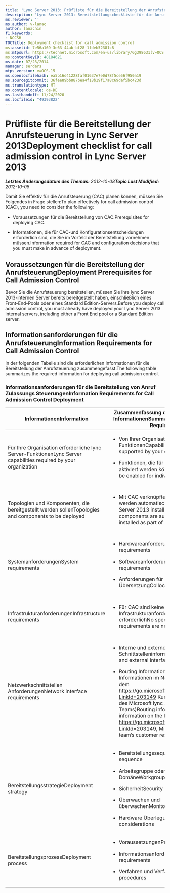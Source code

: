 ```yaml
---
title: 'Lync Server 2013: Prüfliste für die Bereitstellung der Anrufsteuerung'
description: 'Lync Server 2013: Bereitstellungscheckliste für die Anrufsteuerung.'
ms.reviewer: ''
ms.author: v-lanac
author: lanachin
f1.keywords:
- NOCSH
TOCTitle: Deployment checklist for call admission control
ms:assetid: 7e56a169-3e63-44ab-bf28-1fdeb52381c8
ms:mtpsurl: https://technet.microsoft.com/en-us/library/Gg398631(v=OCS.15)
ms:contentKeyID: 48184621
ms.date: 07/23/2014
manager: serdars
mtps_version: v=OCS.15
ms.openlocfilehash: ea5b16d41228faf01637e7e0d78f5ce56f950a19
ms.sourcegitcommit: 36fee89bb887bea4f18b19f17a8c69daf5bc423d
ms.translationtype: MT
ms.contentlocale: de-DE
ms.lasthandoff: 11/24/2020
ms.locfileid: "49393822"
---
```

# <a name="deployment-checklist-for-call-admission-control-in-lync-server-2013"></a><span data-ttu-id="7f527-103">Prüfliste für die Bereitstellung der Anrufsteuerung in Lync Server 2013</span><span class="sxs-lookup"><span data-stu-id="7f527-103">Deployment checklist for call admission control in Lync Server 2013</span></span>

<div data-xmlns="http://www.w3.org/1999/xhtml">

<div class="topic" data-xmlns="http://www.w3.org/1999/xhtml" data-msxsl="urn:schemas-microsoft-com:xslt" data-cs="https://msdn.microsoft.com/">

<div data-asp="https://msdn2.microsoft.com/asp">



</div>

<div id="mainSection">

<div id="mainBody"><span data-ttu-id="7f527-104">

<span> </span></span><span class="sxs-lookup"><span data-stu-id="7f527-104">

<span> </span></span></span>

<span data-ttu-id="7f527-105">_**Letztes Änderungsdatum des Themas:** 2012-10-08_</span><span class="sxs-lookup"><span data-stu-id="7f527-105">_**Topic Last Modified:** 2012-10-08_</span></span>

<span data-ttu-id="7f527-106">Damit Sie effektiv für die Anrufsteuerung (CAC) planen können, müssen Sie Folgendes in Frage stellen:</span><span class="sxs-lookup"><span data-stu-id="7f527-106">To plan effectively for call admission control (CAC), you need to consider the following:</span></span>

  - <span data-ttu-id="7f527-107">Voraussetzungen für die Bereitstellung von CAC.</span><span class="sxs-lookup"><span data-stu-id="7f527-107">Prerequisites for deploying CAC.</span></span>

  - <span data-ttu-id="7f527-108">Informationen, die für CAC-und Konfigurationsentscheidungen erforderlich sind, die Sie im Vorfeld der Bereitstellung vornehmen müssen.</span><span class="sxs-lookup"><span data-stu-id="7f527-108">Information required for CAC and configuration decisions that you must make in advance of deployment.</span></span>

<div>

## <a name="deployment-prerequisites-for-call-admission-control"></a><span data-ttu-id="7f527-109">Voraussetzungen für die Bereitstellung der Anrufsteuerung</span><span class="sxs-lookup"><span data-stu-id="7f527-109">Deployment Prerequisites for Call Admission Control</span></span>

<span data-ttu-id="7f527-110">Bevor Sie die Anrufsteuerung bereitstellen, müssen Sie Ihre lync Server 2013-internen Server bereits bereitgestellt haben, einschließlich eines Front-End-Pools oder eines Standard Edition-Servers.</span><span class="sxs-lookup"><span data-stu-id="7f527-110">Before you deploy call admission control, you must already have deployed your Lync Server 2013 internal servers, including either a Front End pool or a Standard Edition server.</span></span>

</div>

<div>

## <a name="information-requirements-for-call-admission-control"></a><span data-ttu-id="7f527-111">Informationsanforderungen für die Anrufsteuerung</span><span class="sxs-lookup"><span data-stu-id="7f527-111">Information Requirements for Call Admission Control</span></span>

<span data-ttu-id="7f527-112">In der folgenden Tabelle sind die erforderlichen Informationen für die Bereitstellung der Anrufsteuerung zusammengefasst.</span><span class="sxs-lookup"><span data-stu-id="7f527-112">The following table summarizes the required information for deploying call admission control.</span></span>

### <a name="information-requirements-for-call-admission-control-deployment"></a><span data-ttu-id="7f527-113">Informationsanforderungen für die Bereitstellung von Anruf Zulassungs Steuerungen</span><span class="sxs-lookup"><span data-stu-id="7f527-113">Information Requirements for Call Admission Control Deployment</span></span>

<table>
<colgroup>
<col style="width: 33%" />
<col style="width: 33%" />
<col style="width: 33%" />
</colgroup>
<thead>
<tr class="header">
<th><span data-ttu-id="7f527-114">Informationen</span><span class="sxs-lookup"><span data-stu-id="7f527-114">Information</span></span></th>
<th><span data-ttu-id="7f527-115">Zusammenfassung der erforderlichen Informationen</span><span class="sxs-lookup"><span data-stu-id="7f527-115">Summary of Information Required</span></span></th>
<th><span data-ttu-id="7f527-116">Dokumentation</span><span class="sxs-lookup"><span data-stu-id="7f527-116">Documentation</span></span></th>
</tr>
</thead>
<tbody>
<tr class="odd">
<td><p><span data-ttu-id="7f527-117">Für Ihre Organisation erforderliche lync Server-Funktionen</span><span class="sxs-lookup"><span data-stu-id="7f527-117">Lync Server capabilities required by your organization</span></span></p></td>
<td><ul>
<li><p><span data-ttu-id="7f527-118">Von Ihrer Organisation unterstützte Funktionen</span><span class="sxs-lookup"><span data-stu-id="7f527-118">Capabilities to be supported by your organization</span></span></p></li>
<li><p><span data-ttu-id="7f527-119">Funktionen, die für einzelne Benutzer aktiviert werden können</span><span class="sxs-lookup"><span data-stu-id="7f527-119">Capabilities to be enabled for individual users</span></span></p></li>
</ul></td>
<td><p><span data-ttu-id="7f527-120"><a href="lync-server-2013-defining-your-requirements-for-call-admission-control.md">Definieren der Anforderungen Ihrer Organisation für die Anrufsteuerung in Lync Server 2013</a></span><span class="sxs-lookup"><span data-stu-id="7f527-120"><a href="lync-server-2013-defining-your-requirements-for-call-admission-control.md">Defining your requirements for call admission control in Lync Server 2013</a></span></span></p></td>
</tr>
<tr class="even">
<td><p><span data-ttu-id="7f527-121">Topologien und Komponenten, die bereitgestellt werden sollen</span><span class="sxs-lookup"><span data-stu-id="7f527-121">Topologies and components to be deployed</span></span></p></td>
<td><ul>
<li><p><span data-ttu-id="7f527-122">Mit CAC verknüpfte Komponenten werden automatisch als Teil von lync Server 2013 installiert</span><span class="sxs-lookup"><span data-stu-id="7f527-122">CAC related components are automatically installed as part of Lync Server 2013</span></span></p></li>
</ul></td>
<td><p><span data-ttu-id="7f527-123"><a href="lync-server-2013-defining-your-requirements-for-call-admission-control.md">Definieren der Anforderungen Ihrer Organisation für die Anrufsteuerung in Lync Server 2013</a></span><span class="sxs-lookup"><span data-stu-id="7f527-123"><a href="lync-server-2013-defining-your-requirements-for-call-admission-control.md">Defining your requirements for call admission control in Lync Server 2013</a></span></span></p></td>
</tr>
<tr class="odd">
<td><p><span data-ttu-id="7f527-124">Systemanforderungen</span><span class="sxs-lookup"><span data-stu-id="7f527-124">System requirements</span></span></p></td>
<td><ul>
<li><p><span data-ttu-id="7f527-125">Hardwareanforderungen</span><span class="sxs-lookup"><span data-stu-id="7f527-125">Hardware requirements</span></span></p></li>
<li><p><span data-ttu-id="7f527-126">Softwareanforderungen</span><span class="sxs-lookup"><span data-stu-id="7f527-126">Software requirements</span></span></p></li>
<li><p><span data-ttu-id="7f527-127">Anforderungen für die Übersetzung</span><span class="sxs-lookup"><span data-stu-id="7f527-127">Collocation requirements</span></span></p></li>
</ul></td>
<td><p><span data-ttu-id="7f527-128"><a href="lync-server-2013-determining-your-system-requirements.md">Ermitteln Ihrer Systemanforderungen für Lync Server 2013</a></span><span class="sxs-lookup"><span data-stu-id="7f527-128"><a href="lync-server-2013-determining-your-system-requirements.md">Determining your system requirements for Lync Server 2013</a></span></span></p></td>
</tr>
<tr class="even">
<td><p><span data-ttu-id="7f527-129">Infrastrukturanforderungen</span><span class="sxs-lookup"><span data-stu-id="7f527-129">Infrastructure requirements</span></span></p></td>
<td><ul>
<li><p><span data-ttu-id="7f527-130">Für CAC sind keine spezifischen Infrastrukturanforderungen erforderlich</span><span class="sxs-lookup"><span data-stu-id="7f527-130">No specific infrastructure requirements are necessary for CAC</span></span></p></li>
</ul></td>
<td><p><span data-ttu-id="7f527-131"><a href="lync-server-2013-infrastructure-requirements-for-call-admission-control.md">Infrastrukturanforderungen für die Anrufsteuerung in Lync Server 2013</a></span><span class="sxs-lookup"><span data-stu-id="7f527-131"><a href="lync-server-2013-infrastructure-requirements-for-call-admission-control.md">Infrastructure requirements for call admission control in Lync Server 2013</a></span></span></p></td>
</tr>
<tr class="odd">
<td><p><span data-ttu-id="7f527-132">Netzwerkschnittstellen Anforderungen</span><span class="sxs-lookup"><span data-stu-id="7f527-132">Network interface requirements</span></span></p></td>
<td><ul>
<li><p><span data-ttu-id="7f527-133">Interne und externe Schnittstelleninformationen</span><span class="sxs-lookup"><span data-stu-id="7f527-133">Internal and external interface information</span></span></p></li>
<li><p><span data-ttu-id="7f527-134">Routing Informationen (einschließlich Informationen im NextHop-Blog unter dem <a href="https://go.microsoft.com/fwlink/p/?linkid=203149">https://go.microsoft.com/fwlink/p/?LinkId=203149</a> Kundenantwort Kanal des Microsoft lync Server-Teams)</span><span class="sxs-lookup"><span data-stu-id="7f527-134">Routing information (including information on the NextHop blog at <a href="https://go.microsoft.com/fwlink/p/?linkid=203149">https://go.microsoft.com/fwlink/p/?LinkId=203149</a>, Microsoft Lync Server team’s customer response channel)</span></span></p></li>
</ul></td>
<td><p><span data-ttu-id="7f527-135"><a href="lync-server-2013-deploying-external-user-access.md">Bereitstellen des Zugriffs durch externe Benutzer in Lync Server 2013</a></span><span class="sxs-lookup"><span data-stu-id="7f527-135"><a href="lync-server-2013-deploying-external-user-access.md">Deploying external user access in Lync Server 2013</a></span></span></p></td>
</tr>
<tr class="even">
<td><p><span data-ttu-id="7f527-136">Bereitstellungsstrategie</span><span class="sxs-lookup"><span data-stu-id="7f527-136">Deployment strategy</span></span></p></td>
<td><ul>
<li><p><span data-ttu-id="7f527-137">Bereitstellungssequenz</span><span class="sxs-lookup"><span data-stu-id="7f527-137">Deployment sequence</span></span></p></li>
<li><p><span data-ttu-id="7f527-138">Arbeitsgruppe oder Domäne</span><span class="sxs-lookup"><span data-stu-id="7f527-138">Workgroup or domain</span></span></p></li>
<li><p><span data-ttu-id="7f527-139">Sicherheit</span><span class="sxs-lookup"><span data-stu-id="7f527-139">Security</span></span></p></li>
<li><p><span data-ttu-id="7f527-140">Überwachen und überwachen</span><span class="sxs-lookup"><span data-stu-id="7f527-140">Monitoring and auditing</span></span></p></li>
<li><p><span data-ttu-id="7f527-141">Hardware Überlegungen</span><span class="sxs-lookup"><span data-stu-id="7f527-141">Hardware considerations</span></span></p></li>
</ul></td>
<td><p><span data-ttu-id="7f527-142"><a href="lync-server-2013-best-practices-for-call-admission-control.md">Bewährte Methoden für die Anrufsteuerung in Lync Server 2013</a></span><span class="sxs-lookup"><span data-stu-id="7f527-142"><a href="lync-server-2013-best-practices-for-call-admission-control.md">Best practices for call admission control in Lync Server 2013</a></span></span></p></td>
</tr>
<tr class="odd">
<td><p><span data-ttu-id="7f527-143">Bereitstellungsprozess</span><span class="sxs-lookup"><span data-stu-id="7f527-143">Deployment process</span></span></p></td>
<td><ul>
<li><p><span data-ttu-id="7f527-144">Voraussetzungen</span><span class="sxs-lookup"><span data-stu-id="7f527-144">Prerequisites</span></span></p></li>
<li><p><span data-ttu-id="7f527-145">Informationsanforderungen</span><span class="sxs-lookup"><span data-stu-id="7f527-145">Information requirements</span></span></p></li>
<li><p><span data-ttu-id="7f527-146">Verfahren und Verfahren</span><span class="sxs-lookup"><span data-stu-id="7f527-146">Process and procedures</span></span></p></li>
</ul></td>
<td><p><span data-ttu-id="7f527-147"><a href="lync-server-2013-configure-call-admission-control.md">Konfigurieren der Anrufsteuerung in lync Server 2013</a></span><span class="sxs-lookup"><span data-stu-id="7f527-147"><a href="lync-server-2013-configure-call-admission-control.md">Configure call admission control in Lync Server 2013</a></span></span></p></td>
</tr>
</tbody>
</table><span data-ttu-id="7f527-148">


</div>

</div>

<span> </span>

</div>

</div>

</span><span class="sxs-lookup"><span data-stu-id="7f527-148">


</div>

</div>

<span> </span>

</div>

</div>

</span></span></div>

